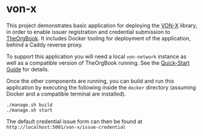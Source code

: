 # von-x

This project demonstrates basic application for deploying the [VON-X](https://github.com/PSPC-SPAC-buyandsell/von-x) library, in order to enable issuer registration and credential submission to [TheOrgBook](https://github.com/bcgov/TheOrgBook).
It includes Docker tooling for deployment of the application, behind a Caddy reverse proxy.

To support this application you will need a local `von-network` instance as well as a compatible version of TheOrgBook running.
See the [Quick-Start Guide](https://github.com/bcgov/TheOrgBook/blob/master/docker/README.md#running-a-complete-provisional-von-network) for details.

Once the other components are running, you can build and run this application by executing the following inside the `docker` directory
(assuming Docker and a compatible terminal are installed).

```
./manage.sh build
./manage.sh start
```

The default credential issue form can then be found at `http://localhost:5001/von-x/issue-credential`

